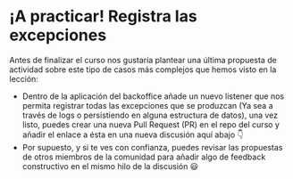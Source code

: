 ¡A practicar! Registra las excepciones
======================================

Antes de finalizar el curso nos gustaría plantear una última propuesta de actividad sobre este tipo de casos más complejos que hemos visto en la lección:

*   Dentro de la aplicación del backoffice añade un nuevo listener que nos permita registrar todas las excepciones que se produzcan (Ya sea a través de logs o persistiendo en alguna estructura de datos), una vez listo, puedes crear una nueva Pull Request (PR) en el repo del curso y añadir el enlace a ésta en una nueva discusión aquí abajo 👇
*   Por supuesto, y si te ves con confianza, puedes revisar las propuestas de otros miembros de la comunidad para añadir algo de feedback constructivo en el mismo hilo de la discusión 😃